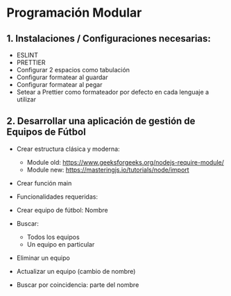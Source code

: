 # Programación Modular

## 1. Instalaciones / Configuraciones necesarias:

- ESLINT
- PRETTIER
- Configurar 2 espacios como tabulación
- Configurar formatear al guardar
- Configurar formatear al pegar
- Setear a Prettier como formateador por defecto en cada lenguaje a utilizar

## 2. Desarrollar una aplicación de gestión de Equipos de Fútbol

- Crear estructura clásica y moderna:

  - Module old: https://www.geeksforgeeks.org/nodejs-require-module/
  - Module new: https://masteringjs.io/tutorials/node/import

- Crear función main
- Funcionalidades requeridas:
- Crear equipo de fútbol: Nombre
- Buscar:
  - Todos los equipos
  - Un equipo en particular
- Eliminar un equipo
- Actualizar un equipo (cambio de nombre)
- Buscar por coincidencia: parte del nombre
